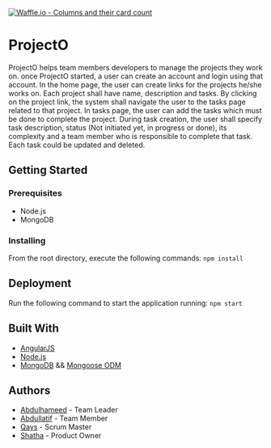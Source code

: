 [![Waffle.io - Columns and their card count](https://badge.waffle.io/meepo-Org/ProjectO.svg?columns=all)](https://waffle.io/meepo-Org/ProjectO)
# ProjectO
ProjectO helps team members developers to manage the projects they work on. once ProjectO started, a user can create an account and login using that account. In the home page, the user can create links for the projects he/she works on. Each project shall have name, description and tasks. By clicking on the project link, the system shall navigate the user to the tasks page related to that project. In tasks page, the user can add the tasks which must be done to complete the project. During task creation, the user shall specify task description, status (Not initiated yet, in progress or done), its complexity and a team member who is responsible to complete that task. Each task could be updated and deleted.
 
## Getting Started
### Prerequisites
 - Node.js
 - MongoDB
 
### Installing
 From the root directory, execute the following commands:
 `npm install`
 
## Deployment
 Run the following command to start the application running:
 `npm start`
 
## Built With
 - [AngularJS](https://docs.angularjs.org/)
 - [Node.js](https://nodejs.org)
 - [MongoDB](https://www.mongodb.com) && [Mongoose ODM](http://mongoosejs.com/docs/)
 
 ## Authors
 - [Abdulhameed](https://github.com/abdulhameed89) - Team Leader
 - [Abdullatif](https://github.com/AbdullatifJamous891) - Team Member
 - [Qays](https://github.com/QaysTrad) - Scrum Master
 - [Shatha](https://github.com/ShSukkar) - Product Owner

